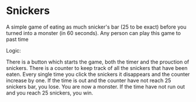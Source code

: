 # Snickers

A simple game of eating as much snicker's bar (25 to be exact) before you turned into a monster (in 60 seconds). Any person can play this game to past time

Logic:

There is a button which starts the game, both the timer and the prouction of snickers. 
There is a counter to keep track of all the snickers that have been eaten. 
Every single time you click the snickers it disappears and the counter increase by one.
If the time is out and the counter have not reach 25 snickers bar, you lose. You are now a monster.
If the time have not run out and you reach 25 snickers, you win.
